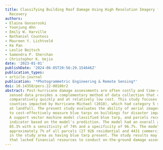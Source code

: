 ```yaml
---
title: Classifying Building Roof Damage Using High Resolution Imagery for Disaster
  Recovery
authors:
- Elaina Gonsoroski
- Yoonjung Ahn
- Emily W. Harville
- Nathaniel Countess
- Maureen Y. Lichtveld
- Ke Pan
- Leslie Beitsch
- Samendra P. Sherchan
- Christopher K. Uejio
date: '2023-01-01'
publishDate: '2024-06-05T20:56:29.154646Z'
publication_types:
- article-journal
publication: '*Photogrammetric Engineering & Remote Sensing*'
doi: 10.14358/pers.22-00106r2
abstract: Post-hurricane damage assessments are often costly and time-consuming. Remotely
  sensed data provides a complementary method of data collection that can be completed
  comparatively quickly and at relatively low cost. This study focuses on 15 Florida
  counties impacted by Hurricane Michael (2018), which had category 5 strength winds
  at landfall. The present study evaluates the ability of aerial imagery collected
  to cost-effectively measure blue tarps on buildings for disaster impact and recovery.
  A support vector machine model classified blue tarp, and parcels received a damage
  indicator based on the model's prediction. The model had an overall accuracy of
  85.3% with a sensitivity of 74% and a specificity of 96.7%. The model results indicated
  approximately 7% of all parcels (27 926 residential and 4431 commercial parcels)
  in the study area as having blue tarp present. The study results may benefit jurisdictions
  that lacked financial resources to conduct on-the-ground damage assessments.
---
```

